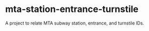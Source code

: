 mta-station-entrance-turnstile
==============================

A project to relate MTA subway station, entrance, and turnstile IDs.
